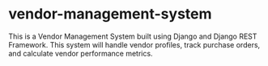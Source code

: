 # vendor-management-system
This is a Vendor Management System built using Django and Django REST Framework. This system will handle vendor profiles, track purchase orders, and calculate vendor performance metrics.
